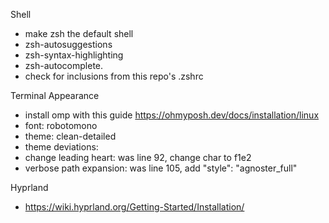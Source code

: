 Shell
- make zsh the default shell
- zsh-autosuggestions 
- zsh-syntax-highlighting 
- zsh-autocomplete.
- check for inclusions from this repo's .zshrc

Terminal Appearance
- install omp with this guide https://ohmyposh.dev/docs/installation/linux
- font: robotomono
- theme: clean-detailed
- theme deviations:
- change leading heart: was line 92, change char to f1e2
- verbose path expansion: was line 105, add "style": "agnoster_full"

Hyprland
- https://wiki.hyprland.org/Getting-Started/Installation/
